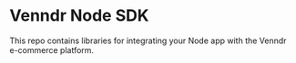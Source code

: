# Venndr Node SDK

This repo contains libraries for integrating your Node app with the Venndr e-commerce platform.

